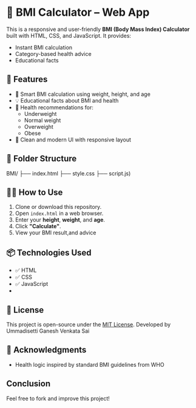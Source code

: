 # 🧮 BMI Calculator – Web App

This is a responsive and user-friendly **BMI (Body Mass Index) Calculator** built with HTML, CSS, and JavaScript. It provides:
- Instant BMI calculation
- Category-based health advice
- Educational facts

## 🚀 Features

- 🧠 Smart BMI calculation using weight, height, and age
- 💡 Educational facts about BMI and health
- 💪 Health recommendations for:
  - Underweight
  - Normal weight
  - Overweight
  - Obese
- 🎨 Clean and modern UI with responsive layout


## 📁 Folder Structure

BMI/
├── index.html
├── style.css
├── script.js)


## 🧑‍💻 How to Use

1. Clone or download this repository.
2. Open `index.html` in a web browser.
3. Enter your **height**, **weight**, and **age**.
4. Click **"Calculate"**.
5. View your BMI result,and advice

## 📦 Technologies Used

- ✅ HTML
- ✅ CSS
- ✅ JavaScript
- 
## 📜 License

This project is open-source under the [MIT License](LICENSE).
Developed by Ummadisetti Ganesh Venkata Sai


## 🙌 Acknowledgments

- Health logic inspired by standard BMI guidelines from WHO

  
## Conclusion
Feel free to fork and improve this project!
